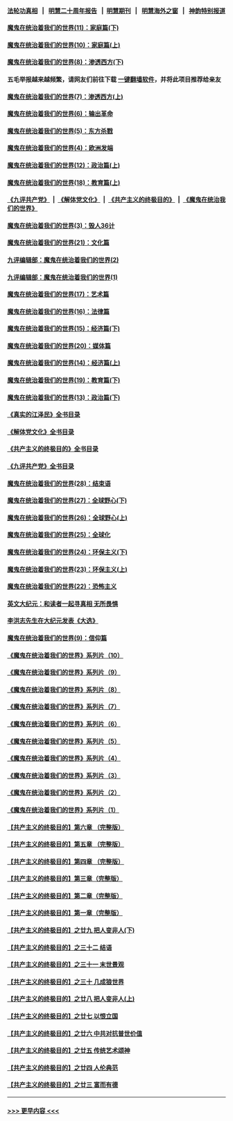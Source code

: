 #### [法轮功真相](https://github.com/gfw-breaker/truth/blob/master/README.md?t=0) &nbsp;&nbsp;|&nbsp;&nbsp; [明慧二十周年报告](https://github.com/gfw-breaker/mh-reports/blob/master/README.md?t=0) &nbsp;&nbsp;|&nbsp;&nbsp;[明慧期刊](https://github.com/gfw-breaker/mh-qikan) &nbsp;&nbsp;|&nbsp;&nbsp; [明慧海外之窗](https://github.com/gfw-breaker/mh-news/blob/master/README.md?t=0) &nbsp;&nbsp;|&nbsp;&nbsp; [神韵特别报道](https://github.com/gfw-breaker/mh-news/blob/master/shenyun.md?t=0)
#### [魔鬼在统治着我们的世界(11)：家庭篇(下)](../pages/nsc422/n10440961.md?t=12120350) 
#### [魔鬼在统治着我们的世界(10)：家庭篇(上)](../pages/nsc422/n10435448.md?t=12120350) 
#### [魔鬼在统治着我们的世界(8)：渗透西方(下)](../pages/nsc422/n10429603.md?t=12120350) 
#### 五毛举报越来越频繁，请网友们前往下载 [一键翻墙软件](https://github.com/gfw-breaker/ssr-accounts)，并将此项目推荐给亲友
#### [魔鬼在统治着我们的世界(7)：渗透西方(上)](../pages/nsc422/n10426013.md?t=12120350) 
#### [魔鬼在统治着我们的世界(6)：输出革命](../pages/nsc422/n10421536.md?t=12120350) 
#### [魔鬼在统治着我们的世界(5)：东方杀戮](../pages/nsc422/n10417707.md?t=12120350) 
#### [魔鬼在统治着我们的世界(4)：欧洲发端](../pages/nsc422/n10414890.md?t=12120350) 
#### [魔鬼在统治着我们的世界(12)：政治篇(上)](../pages/nsc422/n10444576.md?t=12120350) 
#### [魔鬼在统治着我们的世界(18)：教育篇(上)](../pages/nsc422/n10526970.md?t=12120350) 
#### [《九评共产党》](https://github.com/begood0513/9ping.md/blob/master/README.md) &nbsp;|&nbsp; [《解体党文化》](../../../../jtdwh.md/blob/master/README.md)  &nbsp;|&nbsp; [《共产主义的终极目的》](../../../../gczydzjmd.md/blob/master/README.md) &nbsp;|&nbsp; [《魔鬼在统治我们的世界》](../../../../mgztzwmdsj.md/blob/master/README.md) 
#### [魔鬼在统治着我们的世界(3)：毁人36计](../pages/nsc422/n10411583.md?t=12120350) 
#### [魔鬼在统治着我们的世界(21)：文化篇](../pages/nsc422/n10597706.md?t=12120350) 
#### [九评编辑部：魔鬼在统治着我们的世界(2)](../pages/nsc422/n10410036.md?t=12120350) 
#### [九评编辑部：魔鬼在统治着我们的世界(1)](../pages/nsc422/n10406825.md?t=12120350) 
#### [魔鬼在统治着我们的世界(17)：艺术篇](../pages/nsc422/n10499093.md?t=12120350) 
#### [魔鬼在统治着我们的世界(16)：法律篇](../pages/nsc422/n10485969.md?t=12120350) 
#### [魔鬼在统治着我们的世界(15)：经济篇(下)](../pages/nsc422/n10469975.md?t=12120350) 
#### [魔鬼在统治着我们的世界(20)：媒体篇](../pages/nsc422/n10586579.md?t=12120350) 
#### [魔鬼在统治着我们的世界(14)：经济篇(上)](../pages/nsc422/n10457370.md?t=12120350) 
#### [魔鬼在统治着我们的世界(19)：教育篇(下)](../pages/nsc422/n10564808.md?t=12120350) 
#### [魔鬼在统治着我们的世界(13)：政治篇(下)](../pages/nsc422/n10448270.md?t=12120350) 
#### [《真实的江泽民》全书目录](../pages/nsc422/n13721399.md?t=12120350) 
#### [《解体党文化》全书目录](../pages/nsc422/n13721157.md?t=12120350) 
#### [《共产主义的终极目的》全书目录](../pages/nsc422/n13721048.md?t=12120350) 
#### [《九评共产党》全书目录](../pages/nsc422/n13708085.md?t=12120350) 
#### [魔鬼在统治着我们的世界(28)：结束语](../pages/nsc422/n10936246.md?t=12120350) 
#### [魔鬼在统治着我们的世界(27)：全球野心(下)](../pages/nsc422/n10928319.md?t=12120350) 
#### [魔鬼在统治着我们的世界(26)：全球野心(上)](../pages/nsc422/n10900318.md?t=12120350) 
#### [魔鬼在统治着我们的世界(25)：全球化](../pages/nsc422/n10788205.md?t=12120350) 
#### [魔鬼在统治着我们的世界(24)：环保主义(下)](../pages/nsc422/n10695307.md?t=12120350) 
#### [魔鬼在统治着我们的世界(23)：环保主义(上)](../pages/nsc422/n10688613.md?t=12120350) 
#### [魔鬼在统治着我们的世界(22)：恐怖主义](../pages/nsc422/n10614727.md?t=12120350) 
#### [英文大纪元：和读者一起寻真相 无所畏惧](../pages/nsc422/n12542027.md?t=12120350) 
#### [李洪志先生在大纪元发表《大选》](../pages/nsc422/n12534746.md?t=12120350) 
#### [魔鬼在统治着我们的世界(9)：信仰篇](../pages/nsc422/n10432159.md?t=12120350) 
#### [《魔鬼在统治着我们的世界》系列片（10）](../pages/nsc422/n12292670.md?t=12120350) 
#### [《魔鬼在统治着我们的世界》系列片（9）](../pages/nsc422/n12290859.md?t=12120350) 
#### [《魔鬼在统治着我们的世界》系列片（8）](../pages/nsc422/n12287445.md?t=12120350) 
#### [《魔鬼在统治着我们的世界》系列片（7）](../pages/nsc422/n12283425.md?t=12120350) 
#### [《魔鬼在统治着我们的世界》系列片（6）](../pages/nsc422/n12282314.md?t=12120350) 
#### [《魔鬼在统治着我们的世界》系列片（5）](../pages/nsc422/n12281419.md?t=12120350) 
#### [《魔鬼在统治着我们的世界》系列片（4）](../pages/nsc422/n12274024.md?t=12120350) 
#### [《魔鬼在统治着我们的世界》系列片（3）](../pages/nsc422/n12271322.md?t=12120350) 
#### [《魔鬼在统治着我们的世界》系列片（2）](../pages/nsc422/n12269049.md?t=12120350) 
#### [《魔鬼在统治着我们的世界》系列片（1）](../pages/nsc422/n12267575.md?t=12120350) 
#### [【共产主义的终极目的】第六章 （完整版）](../pages/nsc422/n11428913.md?t=12120350) 
#### [【共产主义的终极目的】第五章 （完整版）](../pages/nsc422/n11428912.md?t=12120350) 
#### [【共产主义的终极目的】第四章 （完整版）](../pages/nsc422/n11428907.md?t=12120350) 
#### [【共产主义的终极目的】第三章（完整版）](../pages/nsc422/n11428848.md?t=12120350) 
#### [【共产主义的终极目的】第二章（完整版）](../pages/nsc422/n11428831.md?t=12120350) 
#### [【共产主义的终极目的】第一章（完整版）](../pages/nsc422/n11417651.md?t=12120350) 
#### [【共产主义的终极目的】之廿九 把人变非人(下)](../pages/nsc422/n11344140.md?t=12120350) 
#### [【共产主义的终极目的】之三十二 结语](../pages/nsc422/n11360535.md?t=12120350) 
#### [【共产主义的终极目的】之三十一 末世景观](../pages/nsc422/n11351129.md?t=12120350) 
#### [【共产主义的终极目的】之三十 几成狼世界](../pages/nsc422/n11348280.md?t=12120350) 
#### [【共产主义的终极目的】之廿八 把人变非人(上)](../pages/nsc422/n11340492.md?t=12120350) 
#### [【共产主义的终极目的】之廿七 以恨立国](../pages/nsc422/n11336944.md?t=12120350) 
#### [【共产主义的终极目的】之廿六 中共对抗普世价值](../pages/nsc422/n11324785.md?t=12120350) 
#### [【共产主义的终极目的】之廿五 传统艺术颂神](../pages/nsc422/n11296396.md?t=12120350) 
#### [【共产主义的终极目的】之廿四 人伦典范](../pages/nsc422/n11296397.md?t=12120350) 
#### [【共产主义的终极目的】之廿三 富而有德](../pages/nsc422/n11283598.md?t=12120350) 

----
#### [ >>> 更早内容 <<< ](../indexes/nsc422-earlier.md)
